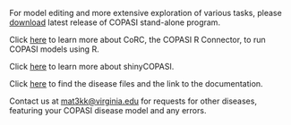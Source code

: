For model editing and more extensive exploration of various tasks, please [download](http://copasi.org/Download/) latest release of COPASI stand-alone program.

Click [here](https://jpahle.github.io/CoRC/index.html) to learn more about CoRC, the COPASI R Connector, to run COPASI models using R.

Click [here](https://github.com/copasi/shinyCOPASI) to learn more about shinyCOPASI.

Click [here](https://github.com/mugdhat2/CopasiDiseaseLibrary) to find the disease files and the link to the documentation.

Contact us at mat3kk@virginia.edu for requests for other diseases, featuring your COPASI disease model and any errors. 

